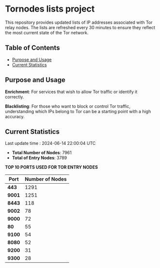 # Tornodes lists project

This repository provides updated lists of IP addresses associated with Tor relay nodes. The lists are refreshed every 30 minutes to ensure they reflect the most current state of the Tor network.

## Table of Contents

- [Purpose and Usage](#purpose-and-usage)
- [Current Statistics](#current-statistics)


## Purpose and Usage

**Enrichment**: For services that wish to allow Tor traffic or identify it correctly.

**Blacklisting**: For those who want to block or control Tor traffic, understanding which IPs belong to Tor can be a starting point with a high accuracy.

## Current Statistics

Last update time : 2024-06-14 22:00:04 UTC

- **Total Number of Nodes**: 7961
- **Total of Entry Nodes**: 3789

**TOP 10 PORTS USED FOR TOR ENTRY NODES**

| **Port** | **Number of Nodes** |
|------|-----------------|
| **443**   | 1291  |
| **9001**   | 1251  |
| **8443**   | 118  |
| **9002**   | 78  |
| **9000**   | 72  |
| **80**   | 55  |
| **9100**   | 54  |
| **8080**   | 52  |
| **9200**   | 31  |
| **9300**   | 28  |

